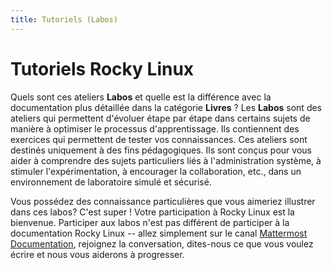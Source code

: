 ```yaml
---
title: Tutoriels (Labos)
---
```


# Tutoriels Rocky Linux

Quels sont ces ateliers **Labos** et quelle est la différence avec la documentation plus détaillée dans la catégorie **Livres** ? Les **Labos** sont des ateliers qui permettent d'évoluer étape par étape dans certains sujets de manière à optimiser le processus d'apprentissage. Ils contiennent des exercices qui permettent de tester vos connaissances. Ces ateliers sont destinés uniquement à des fins pédagogiques. Ils sont conçus pour vous aider à comprendre des sujets particuliers liés à l'administration système, à stimuler l'expérimentation, à encourager la collaboration, etc., dans un environnement de laboratoire simulé et sécurisé.

Vous possédez des connaissance particulières que vous aimeriez illustrer dans ces labos? C'est super ! Votre participation à Rocky Linux est la bienvenue. Participer aux labos n'est pas différent de participer à la documentation Rocky Linux -- allez simplement sur le canal [Mattermost Documentation](https://chat.rockylinux.org/rocky-linux/channels/documentation), rejoignez la conversation, dites-nous ce que vous voulez écrire et nous vous aiderons à progresser. 
